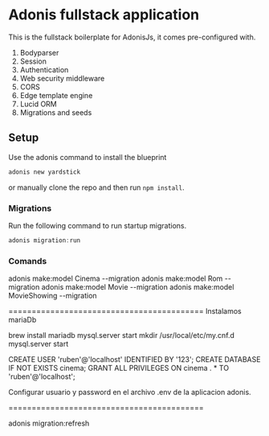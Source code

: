 # Adonis fullstack application

This is the fullstack boilerplate for AdonisJs, it comes pre-configured with.

1. Bodyparser
2. Session
3. Authentication
4. Web security middleware
5. CORS
6. Edge template engine
7. Lucid ORM
8. Migrations and seeds

## Setup

Use the adonis command to install the blueprint

```bash
adonis new yardstick
```

or manually clone the repo and then run `npm install`.


### Migrations

Run the following command to run startup migrations.

```js
adonis migration:run
```

### Comands

adonis make:model Cinema --migration
adonis make:model Rom --migration
adonis make:model Movie --migration
adonis make:model MovieShowing --migration

==========================================
Instalamos mariaDb

brew install mariadb
mysql.server start
mkdir /usr/local/etc/my.cnf.d
mysql.server start

CREATE USER 'ruben'@'localhost' IDENTIFIED BY '123';
CREATE DATABASE IF NOT EXISTS cinema;
GRANT ALL PRIVILEGES ON cinema . * TO 'ruben'@'localhost';

Configurar usuario y password en el archivo .env de la aplicacion adonis.

==========================================

adonis migration:refresh
